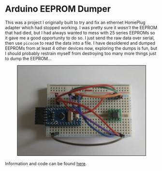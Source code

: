 # Arduino EEPROM Dumper
This was a project I originally built to try and fix an ethernet HomePlug adapter which had stopped working. I was pretty sure it _wasn't_ the EEPROM that had died, but I had always wanted to mess with 25 series EEPROMs so it gave me a good opportunity to do so. I just send the raw data over serial, then use `picocom` to read the data into a file. I have desoldered and dumped EEPROMs from at least 4 other devices now, exploring the dumps is fun, but I should probably restrain myself from destroying too many more things just to dump the EEPROM...

<figure>
<img width="600" src="../Images/other-projects/eeprom-reader.png" alt="" style="border:1px solid black;"/>
<figcaption style="font-style: italic;">
</figcaption>
</figure>

Information and code can be found [here](https://github.com/0x416c6578/arduino-projects/tree/main/EEPROM_Dumper).